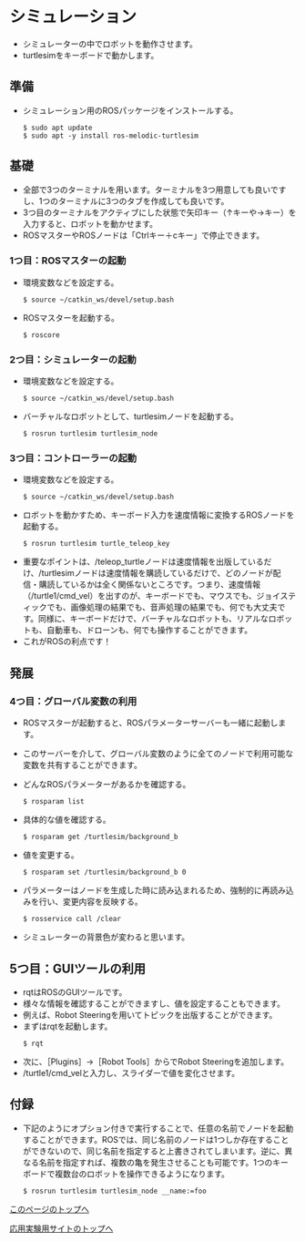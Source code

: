 # シミュレーション
- シミュレーターの中でロボットを動作させます。
- turtlesimをキーボードで動かします。  

## 準備
- シミュレーション用のROSパッケージをインストールする。
  ```
  $ sudo apt update
  $ sudo apt -y install ros-melodic-turtlesim
  ```

## 基礎
- 全部で3つのターミナルを用います。ターミナルを3つ用意しても良いですし、1つのターミナルに3つのタブを作成しても良いです。
- 3つ目のターミナルをアクティブにした状態で矢印キー（↑キーや→キー）を入力すると、ロボットを動かせます。
- ROSマスターやROSノードは「Ctrlキー＋cキー」で停止できます。

### 1つ目：ROSマスターの起動
- 環境変数などを設定する。
  ```
  $ source ~/catkin_ws/devel/setup.bash
  ```
- ROSマスターを起動する。  
  ```
  $ roscore
  ```

### 2つ目：シミュレーターの起動
- 環境変数などを設定する。
  ```
  $ source ~/catkin_ws/devel/setup.bash
  ```
- バーチャルなロボットとして、turtlesimノードを起動する。  
  ```
  $ rosrun turtlesim turtlesim_node
  ```

### 3つ目：コントローラーの起動
- 環境変数などを設定する。
  ```
  $ source ~/catkin_ws/devel/setup.bash
  ```
- ロボットを動かすため、キーボード入力を速度情報に変換するROSノードを起動する。
  ```
  $ rosrun turtlesim turtle_teleop_key
  ```
- 重要なポイントは、/teleop_turtleノードは速度情報を出版しているだけ、/turtlesimノードは速度情報を購読しているだけで、どのノードが配信・購読しているかは全く関係ないところです。つまり、速度情報（/turtle1/cmd_vel）を出すのが、キーボードでも、マウスでも、ジョイスティックでも、画像処理の結果でも、音声処理の結果でも、何でも大丈夫です。同様に、キーボードだけで、バーチャルなロボットも、リアルなロボットも、自動車も、ドローンも、何でも操作することができます。
- これがROSの利点です！

## 発展

### 4つ目：グローバル変数の利用
- ROSマスターが起動すると、ROSパラメーターサーバーも一緒に起動します。
- このサーバーを介して、グローバル変数のように全てのノードで利用可能な変数を共有することができます。

- どんなROSパラメーターがあるかを確認する。
  ```
  $ rosparam list
  ```
- 具体的な値を確認する。
  ```
  $ rosparam get /turtlesim/background_b
  ```
- 値を変更する。
  ```
  $ rosparam set /turtlesim/background_b 0
  ```  
- パラメーターはノードを生成した時に読み込まれるため、強制的に再読み込みを行い、変更内容を反映する。  
  ```
  $ rosservice call /clear
  ```
- シミュレーターの背景色が変わると思います。  

## 5つ目：GUIツールの利用
- rqtはROSのGUIツールです。
- 様々な情報を確認することができますし、値を設定することもできます。
- 例えば、Robot Steeringを用いてトピックを出版することができます。
- まずはrqtを起動します。
  ```
  $ rqt
  ```
- 次に、［Plugins］→［Robot Tools］からでRobot Steeringを追加します。
- /turtle1/cmd_velと入力し、スライダーで値を変化させます。

## 付録
- 下記のようにオプション付きで実行することで、任意の名前でノードを起動することができます。ROSでは、同じ名前のノードは1つしか存在することができないので、同じ名前を指定すると上書きされてしまいます。逆に、異なる名前を指定すれば、複数の亀を発生させることも可能です。1つのキーボードで複数台のロボットを操作できるようになります。
  ```
  $ rosrun turtlesim turtlesim_node __name:=foo
  ```

[このページのトップへ](#)

[応用実験用サイトのトップへ](https://stl-apu.github.io/advanced_experiment_2021/)
